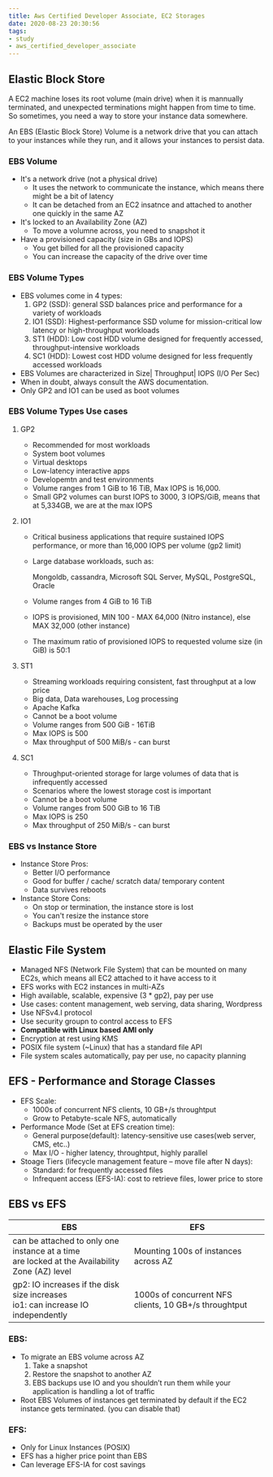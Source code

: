 ```yaml
---
title: Aws Certified Developer Associate, EC2 Storages
date: 2020-08-23 20:30:56
tags:
- study
- aws_certified_developer_associate
---
```


## Elastic Block Store

A EC2 machine loses its root volume (main drive) when it is mannually terminated, and unexpected terminations might happen from time to time. So sometimes, you need a way to store your instance data somewhere. 

An EBS (Elastic Block Store) Volume is a network drive that you can attach to your instances while they run, and it allows your instances to persist data.

### EBS Volume

* It's a network drive (not a physical drive)
  * It uses the network to communicate the instance, which means there might be a bit of latency
  * It can be detached from an EC2 insatnce and attached to another one quickly in the same AZ
* It's locked to an Availability Zone (AZ)
  * To move a volumne across, you need to snapshot it
* Have a provisioned capacity (size in GBs and IOPS)
  * You get billed for all the provisioned capacity
  * You can increase the capacity of the drive over time

### EBS Volume Types

* EBS volumes come in 4 types:
  1. GP2 (SSD): general SSD balances price and performance for a variety of workloads
  2. IO1 (SSD): Highest-performance SSD volume for mission-critical  low latency or high-throughput workloads
  3. ST1 (HDD): Low cost HDD volume designed for frequently accessed, throughput-intensive workloads
  4. SC1 (HDD): Lowest cost HDD volume designed for less frequently accessed workloads
* EBS Volumes are characterized in Size| Throughput| IOPS (I/O Per Sec)
* When in doubt, always consult the AWS documentation.
* Only GP2 and IO1 can be used as boot volumes

### EBS Volume Types Use cases

1. GP2

   * Recommended for most workloads
   * System boot volumes
   * Virtual desktops
   * Low-latency interactive apps
   * Developemtn and test environments
   * Volume ranges from 1 GiB to 16 TiB, Max IOPS is 16,000.
   * Small GP2 volumes can burst IOPS to 3000, 3 IOPS/GiB, means that at 5,334GB, we are at the max IOPS

2. IO1

   * Critical business applications that require sustained IOPS performance, or more than 16,000 IOPS per volume (gp2 limit)

   * Large database workloads, such as:

     Mongoldb, cassandra, Microsoft SQL Server, MySQL, PostgreSQL, Oracle

   * Volume ranges from 4 GiB to 16 TiB

   * IOPS is provisioned, MIN 100 - MAX 64,000 (Nitro instance), else MAX 32,000 (other instance)

   * The maximum ratio of provisioned IOPS to requested volume size (in GiB) is 50:1

3. ST1

   * Streaming workloads requiring consistent, fast throughput at a low price
   * Big data, Data warehouses, Log processing
   * Apache Kafka
   * Cannot be a boot volume
   * Volume ranges from 500 GiB - 16TiB
   * Max IOPS is 500
   * Max throughput of 500 MiB/s - can burst

4. SC1

   * Throughput-oriented storage for large volumes of data that is infrequently accessed
   * Scenarios where the lowest storage cost is important
   * Cannot be a boot volume
   * Volume ranges from 500 GiB to 16 TiB
   * Max IOPS is 250
   * Max throughput of 250 MiB/s - can burst

### EBS vs Instance Store

* Instance Store Pros:
  * Better I/O performance
  * Good for buffer / cache/ scratch data/ temporary content
  * Data survives reboots
* Instance Store Cons:
  * On stop or termination, the instance store is lost
  * You can't resize the instance store
  * Backups must be operated by the user

## Elastic File System

* Managed NFS (Network File System) that can be mounted on many EC2s, which means all EC2 attached to it have access to it
* EFS works with EC2 instances in multi-AZs
* High available, scalable, expensive (3 * gp2), pay per use
* Use cases: content management, web serving, data sharing, Wordpress
* Use NFSv4.I protocol
* Use security groupn to control access to EFS
* **Compatible with Linux based AMI only**
* Encryption at rest using KMS
* POSIX file system (~Linux) that has a standard file API
* File system scales automatically, pay per use, no capacity planning

## EFS - Performance and Storage Classes

* EFS Scale:
  * 1000s of concurrent NFS clients, 10 GB+/s throughtput
  * Grow to Petabyte-scale NFS, automatically
* Performance Mode (Set at EFS creation time):
  * General purpose(default): latency-sensitive use cases(web server, CMS, etc..)
  * Max I/O - higher latency, throughtput, highly parallel
* Stoage Tiers (lifecycle management feature – move file after N days):
  * Standard: for frequently accessed files
  * Infrequent access (EFS-IA): cost to retrieve files, lower price to store

## EBS vs EFS

| EBS                                                          | EFS                                                   |
| ------------------------------------------------------------ | ----------------------------------------------------- |
| can be attached to only one instance at a time<br />are locked at the Availability Zone (AZ) level | Mounting 100s of instances across AZ                  |
| gp2: IO increases if the disk size increases<br />io1: can increase IO independently | 1000s of concurrent NFS clients, 10 GB+/s throughtput |

### EBS:

* To migrate an EBS volume across AZ
  1. Take a snapshot
  2. Restore the snapshot to another AZ
  3. EBS backups use IO and you shouldn’t run them while your application is handling a lot of traffic
* Root EBS Volumes of instances get terminated by default if the EC2 instance gets terminated. (you can disable that)

### EFS:

* Only for Linux Instances (POSIX)
* EFS has a higher price point than EBS
* Can leverage EFS-IA for cost savings